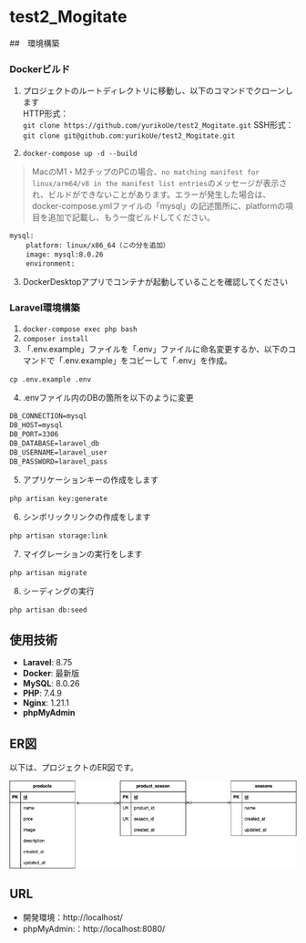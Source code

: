 # test2_Mogitate

##　環境構築

### Dockerビルド
1. プロジェクトのルートディレクトリに移動し、以下のコマンドでクローンします</br>
HTTP形式：  
`git clone https://github.com/yurikoUe/test2_Mogitate.git`
SSH形式：  
`git clone git@github.com:yurikoUe/test2_Mogitate.git`

2. `docker-compose up -d --build`
>MacのM1・M2チップのPCの場合、`no matching manifest for linux/arm64/v8 in the manifest list entries`のメッセージが表示され、ビルドができないことがあります。エラーが発生した場合は、docker-compose.ymlファイルの「mysql」の記述箇所に、platformの項目を追加で記載し、もう一度ビルドしてください。
```
mysql:
    platform: linux/x86_64（この分を追加）
    image: mysql:8.0.26
    environment:
```
3. DockerDesktopアプリでコンテナが起動していることを確認してください

### Laravel環境構築
1. `docker-compose exec php bash`
2. `composer install`
3. 「.env.example」ファイルを「.env」ファイルに命名変更するか、以下のコマンドで「.env.example」をコピーして「.env」を作成。

`cp .env.example .env`

4. .envファイル内のDBの箇所を以下のように変更
```
DB_CONNECTION=mysql
DB_HOST=mysql
DB_PORT=3306
DB_DATABASE=laravel_db
DB_USERNAME=laravel_user
DB_PASSWORD=laravel_pass
```

5. アプリケーションキーの作成をします

`php artisan key:generate`

6. シンボリックリンクの作成をします

`php artisan storage:link`

7. マイグレーションの実行をします

`php artisan migrate`

8. シーディングの実行

`php artisan db:seed`


## 使用技術
- **Laravel**: 8.75
- **Docker**: 最新版
- **MySQL**: 8.0.26
- **PHP**: 7.4.9
- **Nginx**: 1.21.1
- **phpMyAdmin**

## ER図

以下は、プロジェクトのER図です。

![ER図](./docs/er_diagram.png)


## URL
+ 開発環境：http://localhost/
+ phpMyAdmin:：http://localhost:8080/